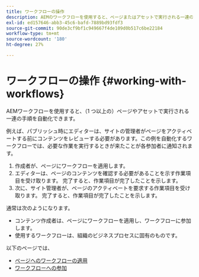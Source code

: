 ```yaml
---
title: ワークフローの操作
description: AEMのワークフローを使用すると、ページまたはアセットで実行される一連の手順を自動化できます。
exl-id: ed157646-abb3-45c6-bafd-7889bd93fdf3
source-git-commit: 90de3cf9bf1c949667f4de109d0b517c6be22184
workflow-type: tm+mt
source-wordcount: '180'
ht-degree: 27%

---
```


# ワークフローの操作  {#working-with-workflows}

AEMワークフローを使用すると、（1 つ以上の）ページやアセットで実行される一連の手順を自動化できます。

例えば、パブリッシュ時にエディターは、サイトの管理者がページをアクティベートする前にコンテンツをレビューする必要があります。この例を自動化するワークフローでは、必要な作業を実行するときが来たことが各参加者に通知されます。

1. 作成者が、ページにワークフローを適用します。
1. エディターは、ページのコンテンツを確認する必要があることを示す作業項目を受け取ります。 完了すると、作業項目が完了したことを示します。
1. 次に、サイト管理者が、ページのアクティベートを要求する作業項目を受け取ります。 完了すると、作業項目が完了したことを示します。

通常は次のようになります。

* コンテンツ作成者は、ページにワークフローを適用し、ワークフローに参加します。
* 使用するワークフローは、組織のビジネスプロセスに固有のものです。

以下のページでは、

* [ページへのワークフローの適用 ](/help/sites-cloud/authoring/workflows/applying.md)
* [ワークフローへの参加 ](/help/sites-cloud/authoring/workflows/participating.md)
